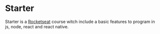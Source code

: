 # Starter

Starter is a [Rocketseat](https://rocketseat.com.br/) course witch include a basic features to program in js, node, react and react native. 
